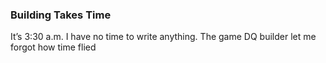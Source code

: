 ### Building Takes Time
It’s 3:30 a.m. I have no time to write anything. The game DQ builder let me forgot how time flied
